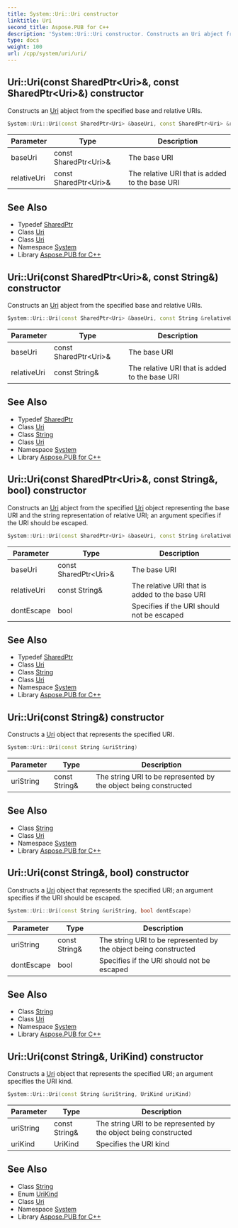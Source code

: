 ```yaml
---
title: System::Uri::Uri constructor
linktitle: Uri
second_title: Aspose.PUB for C++
description: 'System::Uri::Uri constructor. Constructs an Uri abject from the specified base and relative URIs in C++.'
type: docs
weight: 100
url: /cpp/system/uri/uri/
---
```

## Uri::Uri(const SharedPtr\<Uri\>\&, const SharedPtr\<Uri\>\&) constructor


Constructs an [Uri](../) abject from the specified base and relative URIs.

```cpp
System::Uri::Uri(const SharedPtr<Uri> &baseUri, const SharedPtr<Uri> &relativeUri)
```


| Parameter | Type | Description |
| --- | --- | --- |
| baseUri | const SharedPtr\<Uri\>\& | The base URI |
| relativeUri | const SharedPtr\<Uri\>\& | The relative URI that is added to the base URI |

## See Also

* Typedef [SharedPtr](../../sharedptr/)
* Class [Uri](../)
* Class [Uri](../)
* Namespace [System](../../)
* Library [Aspose.PUB for C++](../../../)
## Uri::Uri(const SharedPtr\<Uri\>\&, const String\&) constructor


Constructs an [Uri](../) abject from the specified base and relative URIs.

```cpp
System::Uri::Uri(const SharedPtr<Uri> &baseUri, const String &relativeUri)
```


| Parameter | Type | Description |
| --- | --- | --- |
| baseUri | const SharedPtr\<Uri\>\& | The base URI |
| relativeUri | const String\& | The relative URI that is added to the base URI |

## See Also

* Typedef [SharedPtr](../../sharedptr/)
* Class [Uri](../)
* Class [String](../../string/)
* Class [Uri](../)
* Namespace [System](../../)
* Library [Aspose.PUB for C++](../../../)
## Uri::Uri(const SharedPtr\<Uri\>\&, const String\&, bool) constructor


Constructs an [Uri](../) abject from the specified [Uri](../) object representing the base URI and the string representation of relative URI; an argument specifies if the URI should be escaped.

```cpp
System::Uri::Uri(const SharedPtr<Uri> &baseUri, const String &relativeUri, bool dontEscape)
```


| Parameter | Type | Description |
| --- | --- | --- |
| baseUri | const SharedPtr\<Uri\>\& | The base URI |
| relativeUri | const String\& | The relative URI that is added to the base URI |
| dontEscape | bool | Specifies if the URI should not be escaped |

## See Also

* Typedef [SharedPtr](../../sharedptr/)
* Class [Uri](../)
* Class [String](../../string/)
* Class [Uri](../)
* Namespace [System](../../)
* Library [Aspose.PUB for C++](../../../)
## Uri::Uri(const String\&) constructor


Constructs a [Uri](../) object that represents the specified URI.

```cpp
System::Uri::Uri(const String &uriString)
```


| Parameter | Type | Description |
| --- | --- | --- |
| uriString | const String\& | The string URI to be represented by the object being constructed |

## See Also

* Class [String](../../string/)
* Class [Uri](../)
* Namespace [System](../../)
* Library [Aspose.PUB for C++](../../../)
## Uri::Uri(const String\&, bool) constructor


Constructs a [Uri](../) object that represents the specified URI; an argument specifies if the URI should be escaped.

```cpp
System::Uri::Uri(const String &uriString, bool dontEscape)
```


| Parameter | Type | Description |
| --- | --- | --- |
| uriString | const String\& | The string URI to be represented by the object being constructed |
| dontEscape | bool | Specifies if the URI should not be escaped |

## See Also

* Class [String](../../string/)
* Class [Uri](../)
* Namespace [System](../../)
* Library [Aspose.PUB for C++](../../../)
## Uri::Uri(const String\&, UriKind) constructor


Constructs a [Uri](../) object that represents the specified URI; an argument specifies the URI kind.

```cpp
System::Uri::Uri(const String &uriString, UriKind uriKind)
```


| Parameter | Type | Description |
| --- | --- | --- |
| uriString | const String\& | The string URI to be represented by the object being constructed |
| uriKind | UriKind | Specifies the URI kind |

## See Also

* Class [String](../../string/)
* Enum [UriKind](../../urikind/)
* Class [Uri](../)
* Namespace [System](../../)
* Library [Aspose.PUB for C++](../../../)
